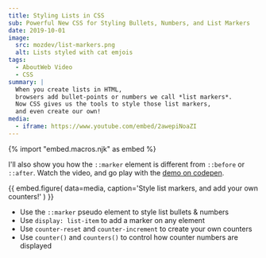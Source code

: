 ```yaml
---
title: Styling Lists in CSS
sub: Powerful New CSS for Styling Bullets, Numbers, and List Markers
date: 2019-10-01
image:
  src: mozdev/list-markers.png
  alt: Lists styled with cat emjois
tags:
  - AboutWeb Video
  - CSS
summary: |
  When you create lists in HTML,
  browsers add bullet-points or numbers we call *list markers*.
  Now CSS gives us the tools to style those list markers,
  and even create our own!
media:
  - iframe: https://www.youtube.com/embed/2awepiNoaZI
---
```


{% import "embed.macros.njk" as embed %}

I'll also show you how the `::marker` element
is different from `::before` or `::after`.
Watch the video, and go play with the [demo on codepen][pen].

[pen]: https://codepen.io/mirisuzanne/pen/BaBKowO?editors=0100

{{ embed.figure(
  data=media,
  caption='Style list markers, and add your own counters!'
) }}

- Use the `::marker` pseudo element to style list bullets & numbers
- Use `display: list-item` to add a marker on any element
- Use `counter-reset` and `counter-increment` to create your own counters
- Use `counter()` and `counters()` to control how counter numbers are displayed
